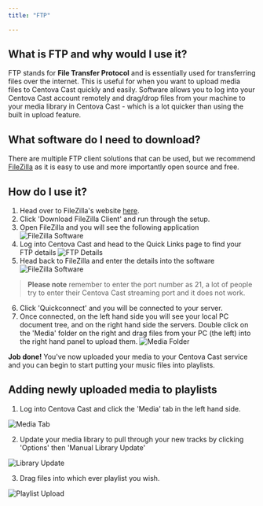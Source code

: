```yaml
---
title: "FTP"

---
```


## What is FTP and why would I use it?

FTP stands for **File Transfer Protocol** and is essentially used for transferring files over the internet. This is useful for when you want to upload media files to Centova Cast quickly and easily. Software allows you to log into your Centova Cast account remotely and drag/drop files from your machine to your media library in Centova Cast - which is a lot quicker than using the built in upload feature.

## What software do I need to download?

There are multiple FTP client solutions that can be used, but we recommend [FileZilla](https://filezilla-project.org/) as it is easy to use and more importantly open source and free.

## How do I use it?

1. Head over to FileZilla's website [here](https://filezilla-project.org/).
2. Click 'Download FileZilla Client' and run through the setup.
3. Open FileZilla and you will see the following application
![FileZilla Software](https://i.imgur.com/nUbPQDD.png) 
4. Log into Centova Cast and head to the Quick Links page to find your FTP details
![FTP Details](https://i.imgur.com/oA9u16b.png)
5. Head back to FileZilla and enter the details into the software
![FileZilla Software](https://i.imgur.com/tz2Dty6.png)
> **Please note**
> remember to enter the port number as 21, a lot of people try to enter their Centova Cast streaming port and it does not work.
6. Click 'Quickconnect' and you will be connected to your server.
7. Once connected, on the left hand side you will see your local PC document tree, and on the right hand side the servers. Double click on the 'Media' folder on the right and drag files from your PC (the left) into the right hand panel to upload them.
![Media Folder](https://i.imgur.com/fSkh31J.png)

**Job done!** You've now uploaded your media to your Centova Cast service and you can begin to start putting your music files into playlists. 

## Adding newly uploaded media to playlists

1. Log into Centova Cast and click the 'Media' tab in the left hand side.

![Media Tab](https://i.imgur.com/DmfboLu.png)

2. Update your media library to pull through your new tracks by clicking 'Options' then 'Manual Library Update'

![Library Update](https://i.imgur.com/rRHuS76.png)

3. Drag files into which ever playlist you wish.

![Playlist Upload](https://i.imgur.com/BbPcGRe.png)
